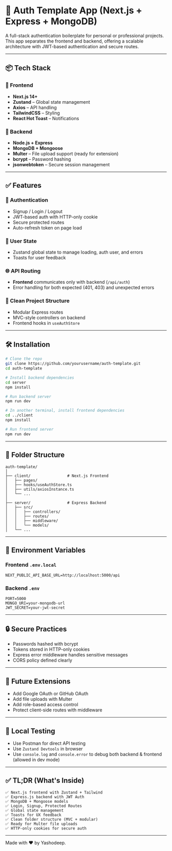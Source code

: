 
# 🔐 Auth Template App (Next.js + Express + MongoDB)

A full-stack authentication boilerplate for personal or professional projects. This app separates the frontend and backend, offering a scalable architecture with JWT-based authentication and secure routes.

---

## 📦 Tech Stack

### 🧠 Frontend
- **Next.js 14+**
- **Zustand** – Global state management
- **Axios** – API handling
- **TailwindCSS** – Styling
- **React Hot Toast** – Notifications

### 🚀 Backend
- **Node.js + Express**
- **MongoDB + Mongoose**
- **Multer** – File upload support (ready for extension)
- **bcrypt** – Password hashing
- **jsonwebtoken** – Secure session management

---

## ✅ Features

### 🔐 Authentication
- Signup / Login / Logout
- JWT-based auth with HTTP-only cookie
- Secure protected routes
- Auto-refresh token on page load

### 👤 User State
- Zustand global state to manage loading, auth user, and errors
- Toasts for user feedback

### 🌐 API Routing
- **Frontend** communicates only with backend (`/api/auth`)
- Error handling for both expected (401, 403) and unexpected errors

### 🧱 Clean Project Structure
- Modular Express routes
- MVC-style controllers on backend
- Frontend hooks in `useAuthStore`

---

## 🛠️ Installation

```bash
# Clone the repo
git clone https://github.com/yourusername/auth-template.git
cd auth-template

# Install backend dependencies
cd server
npm install

# Run backend server
npm run dev

# In another terminal, install frontend dependencies
cd ../client
npm install

# Run frontend server
npm run dev
```

---

## 📁 Folder Structure

```
auth-template/
│
├── client/                # Next.js Frontend
│   ├── pages/
│   ├── hooks/useAuthStore.ts
│   ├── utils/axiosInstance.ts
│   └── ...
│
├── server/                # Express Backend
│   ├── src/
│   │   ├── controllers/
│   │   ├── routes/
│   │   ├── middleware/
│   │   └── models/
│   └── ...
```

---

## 🌱 Environment Variables

### Frontend `.env.local`
```
NEXT_PUBLIC_API_BASE_URL=http://localhost:5000/api
```

### Backend `.env`
```
PORT=5000
MONGO_URI=your-mongodb-url
JWT_SECRET=your-jwt-secret
```

---

## 🔒 Secure Practices
- Passwords hashed with bcrypt
- Tokens stored in HTTP-only cookies
- Express error middleware handles sensitive messages
- CORS policy defined clearly

---

## 📄 Future Extensions
- Add Google OAuth or GitHub OAuth
- Add file uploads with Multer
- Add role-based access control
- Protect client-side routes with middleware

---

## 🧪 Local Testing
- Use Postman for direct API testing
- Use `Zustand Devtools` in browser
- Use `console.log` and `console.error` to debug both backend & frontend (allowed in dev mode)

---

## ✅ TL;DR (What's Inside)

```
✅ Next.js frontend with Zustand + Tailwind
✅ Express.js backend with JWT Auth
✅ MongoDB + Mongoose models
✅ Login, Signup, Protected Routes
✅ Global state management
✅ Toasts for UX feedback
✅ Clean folder structure (MVC + modular)
✅ Ready for Multer file uploads
✅ HTTP-only cookies for secure auth
```

---

Made with ❤️ by Yashodeep.
